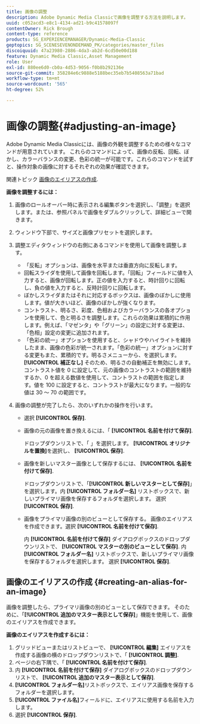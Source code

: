```yaml
---
title: 画像の調整
description: Adobe Dynamic Media Classicで画像を調整する方法を説明します。
uuid: c052acd3-e8c1-4134-ad21-b9c41578097f
contentOwner: Rick Brough
content-type: reference
products: SG_EXPERIENCEMANAGER/Dynamic-Media-Classic
geptopics: SG_SCENESEVENONDEMAND_PK/categories/master_files
discoiquuid: 47a23980-2886-4da3-ab2d-6cd50e00d188
feature: Dynamic Media Classic,Asset Management
role: User
exl-id: 880ee6d0-cb0a-4d53-9056-f0b8b292136e
source-git-commit: 358284e6c9888e5188bec35eb7b5408563a71bad
workflow-type: tm+mt
source-wordcount: '565'
ht-degree: 52%

---
```


# 画像の調整{#adjusting-an-image}

Adobe Dynamic Media Classicには、画像の外観を調整するための様々なコマンドが用意されています。 これらのコマンドによって、画像の反転、回転、ぼかし、カラーバランスの変更、色彩の統一が可能です。これらのコマンドを試すと、操作対象の画像に対するそれぞれの効果が確認できます。

関連トピック [画像のエイリアスの作成](adjusting-image.md#creating_an_alias_for_an_image).

**画像を調整するには：**

1. 画像のロールオーバー時に表示される編集ボタンを選択し、「調整」を選択します。または、参照パネルで画像をダブルクリックして、詳細ビューで開きます。
1. ウィンドウ下部で、サイズと画像プリセットを選択します。
1. 調整エディタウィンドウの右側にあるコマンドを使用して画像を調整します。

   * 「反転」オプションは、画像を水平または垂直方向に反転します。
   * 回転スライダを使用して画像を回転します。「回転」フィールドに値を入力すると、画像が回転します。正の値を入力すると、時計回りに回転し、負の値を入力すると、反時計回りに回転します。
   * ぼかしスライダまたはそれに対応するボックスは、画像のぼかしに使用します。値が大きいほど、画像のぼかしが強くなります。
   * コントラスト、明るさ、彩度、色相およびカラーバランスの各オプションを使用して、色と明るさを調整します。これらの効果は累積的に作用します。例えば、「マゼンタ」や「グリーン」の設定に対する変更は、「色相」設定の変更に追加されます。
   * 「色彩の統一」オプションを使用すると、シャドウやハイライトを維持したまま、画像の色彩が統一されます。「色彩の統一」オプションに対する変更もまた、累積的です。明るさメニューから、を選択します。 **[!UICONTROL 補正なし]** そのため、明るさの自動補正を無効にします。 コントラスト値を 0 に設定して、元の画像のコントラストの範囲を維持するか、0 を超える数値を使用して、コントラストの範囲を指定します。値を 100 に設定すると、コントラストが最大になります。一般的な値は 30 ～ 70 の範囲です。

1. 画像の調整が完了したら、次のいずれかの操作を行います。

   * 選択 **[!UICONTROL 保存]**.

   * 画像の元の画像を置き換えるには、「 **[!UICONTROL 名前を付けて保存]**.

      ドロップダウンリストで、「 」を選択します。 **[!UICONTROL オリジナルを置換]**&#x200B;を選択し、 **[!UICONTROL 保存]**.

   * 画像を新しいマスター画像として保存するには、 **[!UICONTROL 名前を付けて保存]**.

      ドロップダウンリストで、「**[!UICONTROL 新しいマスターとして保存]**」を選択します。内 **[!UICONTROL フォルダー名]** リストボックスで、新しいプライマリ画像を保存するフォルダを選択します。
選択 **[!UICONTROL 保存]**.

   * 画像をプライマリ画像の別のビューとして保存する。 画像のエイリアスを作成できます。選択 **[!UICONTROL 名前を付けて保存]**.

      内 **[!UICONTROL 名前を付けて保存]** ダイアログボックスのドロップダウンリストで、 **[!UICONTROL マスターの別のビューとして保存]**.
内 **[!UICONTROL フォルダー名]** リストボックスで、新しいプライマリ画像を保存するフォルダを選択します。
選択 **[!UICONTROL 保存]**.

## 画像のエイリアスの作成 {#creating-an-alias-for-an-image}

画像を調整したら、プライマリ画像の別のビューとして保存できます。 そのために、「**[!UICONTROL 追加のマスター表示として保存]**」機能を使用して、画像のエイリアスを作成できます。

**画像のエイリアスを作成するには：**

1. グリッドビューまたはリストビューで、 **[!UICONTROL 編集]** エイリアスを作成する画像の横のドロップダウンリストで、「 **[!UICONTROL 調整]**.
1. ページの右下隅で、「 **[!UICONTROL 名前を付けて保存]**.
1. 内 **[!UICONTROL 名前を付けて保存]** ダイアログボックスのドロップダウンリストで、 **[!UICONTROL 追加のマスター表示として保存]**.
1. **[!UICONTROL フォルダー名]**&#x200B;リストボックスで、エイリアス画像を保存するフォルダーを選択します。
1. **[!UICONTROL ファイル名]**&#x200B;フィールドに、エイリアスに使用する名前を入力します。
1. 選択 **[!UICONTROL 保存]**.
